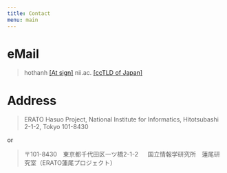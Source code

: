 ```yaml
---
title: Contact
menu: main
---
```


# eMail


> hothanh
> [\[At sign\]](https://en.wikipedia.org/wiki/At_sign)
> nii.ac.
> [\[ccTLD of Japan\]](https://en.wikipedia.org/wiki/.jp)

# Address

> ERATO Hasuo Project, National Institute for Informatics,
> Hitotsubashi 2-1-2, Tokyo 101-8430

or

> 〒101-8430　東京都千代田区一ツ橋2-1-2 　
> 国立情報学研究所　蓮尾研究室（ERATO蓮尾プロジェクト）